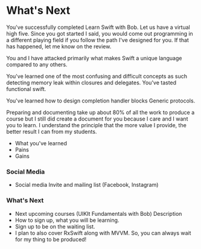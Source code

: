 # What's Next
You've successfully completed Learn Swift with Bob. Let us have a virtual high five. Since you got started I said, you would come out programming in a different playing field if you follow the path I've designed for you. If that has happened, let me know on the review.

You and I have attacked primarily what makes Swift a unique language compared to any others.

You've learned one of the most confusing and difficult concepts as such detecting memory leak within closures and delegates. You've tasted functional swift.

You've learned how to design completion handler blocks
Generic protocols.


Preparing and documenting take up about 80% of all the work to produce a course but I still did create a document for you because I care and I want you to learn. I understand the principle that the more value I provide, the better result I can from my students.

 - What you've learned
 - Pains
 - Gains

### Social Media
 - Social media Invite and mailing list (Facebook, Instagram)

### What's Next
 - Next upcoming courses (UIKIt Fundamentals with Bob) Description
 - How to sign up, what you will be learning.
 - Sign up to be on the waiting list.
 - I plan to also cover RxSwift along with MVVM. So, you can always wait for my thing to be produced!
